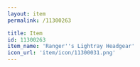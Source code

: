 ```yaml
---
layout: item
permalink: /11300263

title: Item
id: 11300263
item_name: 'Ranger''s Lightray Headgear'
icon_url: 'item/icon/11300031.png'
---
```

